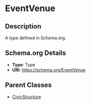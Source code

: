 # EventVenue

## Description
A type defined in Schema.org.

## Schema.org Details
- **Type**: Type
- **URI**: https://schema.org/EventVenue

## Parent Classes
- [CivicStructure](../CivicStructure.md)

